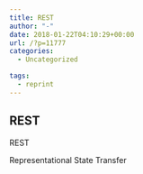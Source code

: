 ```yaml
---
title: REST
author: "-"
date: 2018-01-22T04:10:29+00:00
url: /?p=11777
categories:
  - Uncategorized

tags:
  - reprint
---
```

## REST
REST
  
Representational State Transfer